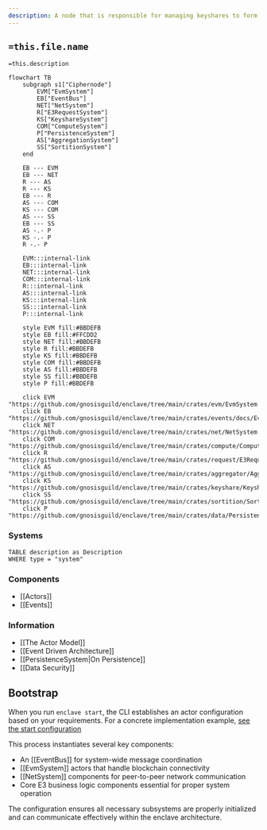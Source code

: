 ```yaml
---
description: A node that is responsible for managing keyshares to form a decryption committee for enclave encrypted data
---
```

## `=this.file.name`

`=this.description`


```mermaid
flowchart TB
    subgraph s1["Ciphernode"]
        EVM["EvmSystem"]
        EB["EventBus"]
        NET["NetSystem"]
		R["E3RequestSystem"]
        KS["KeyshareSystem"]
        COM["ComputeSystem"]
        P["PersistenceSystem"]
        AS["AggregationSystem"]
        SS["SortitionSystem"]
    end

	EB --- EVM
    EB --- NET
    R --- AS
    R --- KS
    EB --- R
    AS --- COM
    KS --- COM
    AS --- SS
    EB --- SS
    AS -.- P
    KS -.- P
    R -.- P

    EVM:::internal-link
    EB:::internal-link
    NET:::internal-link
    COM:::internal-link
    R:::internal-link
    AS:::internal-link
    KS:::internal-link
    SS:::internal-link
    P:::internal-link

    style EVM fill:#BBDEFB
    style EB fill:#FFCDD2
    style NET fill:#BBDEFB
    style R fill:#BBDEFB
	style KS fill:#BBDEFB
    style COM fill:#BBDEFB
    style AS fill:#BBDEFB
    style SS fill:#BBDEFB
	style P fill:#BBDEFB

    click EVM "https://github.com/gnosisguild/enclave/tree/main/crates/evm/EvmSystem.md"
    click EB "https://github.com/gnosisguild/enclave/tree/main/crates/events/docs/EventBus.md"
    click NET "https://github.com/gnosisguild/enclave/tree/main/crates/net/NetSystem.md"
    click COM "https://github.com/gnosisguild/enclave/tree/main/crates/compute/ComputeSystem.md"
    click R "https://github.com/gnosisguild/enclave/tree/main/crates/request/E3RequestSystem.md"
    click AS "https://github.com/gnosisguild/enclave/tree/main/crates/aggregator/AggregationSystem.md"
    click KS "https://github.com/gnosisguild/enclave/tree/main/crates/keyshare/KeyshareSystem.md"
    click SS "https://github.com/gnosisguild/enclave/tree/main/crates/sortition/SortitionSystem.md"
    click P "https://github.com/gnosisguild/enclave/tree/main/crates/data/PersistenceSystem.md"
```



### Systems

```dataview
TABLE description as Description
WHERE type = "system"
```


### Components

- [[Actors]]
- [[Events]]

### Information

- [[The Actor Model]]
- [[Event Driven Architecture]]
- [[PersistenceSystem|On Persistence]]
- [[Data Security]]

## Bootstrap

When you run `enclave start`, the CLI establishes an actor configuration based on your  requirements. For a concrete implementation example, [see the start configuration](https://github.com/gnosisguild/enclave/blob/main/crates/entrypoint/src/start/start.rs) 

This process instantiates several key components:

- An [[EventBus]] for system-wide message coordination
- [[EvmSystem]] actors that handle blockchain connectivity
- [[NetSystem]] components for peer-to-peer network communication
- Core E3 business logic components essential for proper system operation

The configuration ensures all necessary subsystems are properly initialized and can communicate effectively within the enclave architecture.